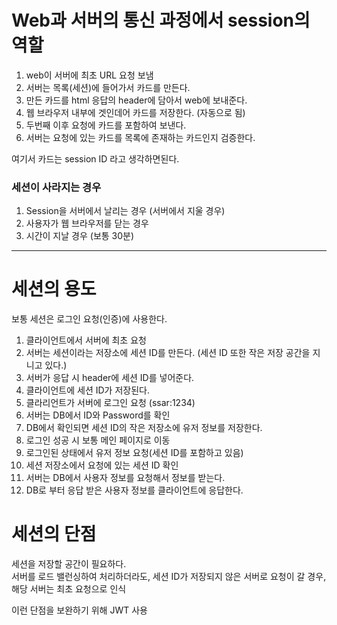 # Web과 서버의 통신 과정에서 session의 역할

1. web이 서버에 최초 URL 요청 보냄
2. 서버는 목록(세션)에 들어가서 카드를 만든다.
3. 만든 카드를 html 응답의 header에 담아서 web에 보내준다.
4. 웹 브라우저 내부에 겟인데어 카드를 저장한다. (자동으로 됨)
5. 두번째 이후 요청에 카드를 포함하여 보낸다.
6. 서버는 요청에 있는 카드를 목록에 존재하는 카드인지 검증한다.

여기서 카드는 session ID 라고 생각하면된다.

### 세션이 사라지는 경우
1. Session을 서버에서 날리는 경우 (서버에서 지울 경우)
2. 사용자가 웹 브라우저를 닫는 경우
3. 시간이 지날 경우 (보통 30분)

<hr>

# 세션의 용도
보통 세션은 로그인 요청(인증)에 사용한다.   

1. 클라이언트에서 서버에 최초 요청
2. 서버는 세션이라는 저장소에 세션 ID를 만든다. (세션 ID 또한 작은 저장 공간을 지니고 있다.)
3. 서버가 응답 시 header에 세션 ID를 넣어준다.
4. 클라이언트에 세션 ID가 저장된다.
5. 클라리언트가 서버에 로그인 요청 (ssar:1234)
6. 서버는 DB에서 ID와 Password를 확인
7. DB에서 확인되면 세션 ID의 작은 저장소에 유저 정보를 저장한다.
8. 로그인 성공 시 보통 메인 페이지로 이동
9. 로그인된 상태에서 유저 정보 요청(세션 ID를 포함하고 있음)
10. 세션 저장소에서 요청에 있는 세션 ID 확인
11. 서버는 DB에서 사용자 정보를 요청해서 정보를 받는다.
12. DB로 부터 응답 받은 사용자 정보를 클라이언트에 응답한다.

# 세션의 단점
세션을 저장할 공간이 필요하다.   
서버를 로드 밸런싱하여 처리하더라도, 세션 ID가 저장되지 않은 서버로 요청이 갈 경우, 해당 서버는 최초 요청으로 인식

이런 단점을 보완하기 위해 JWT 사용  
